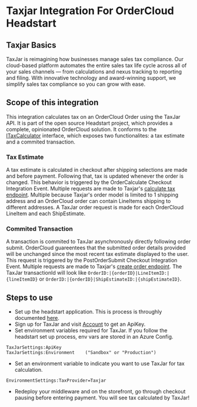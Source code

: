﻿# Taxjar Integration For OrderCloud Headstart

## Taxjar Basics 
TaxJar is reimagining how businesses manage sales tax compliance. Our cloud-based platform automates the entire sales tax life cycle across all of your sales channels — from calculations and nexus tracking to reporting and filing. With innovative technology and award-winning support, we simplify sales tax compliance so you can grow with ease.

## Scope of this integration
This integration calculates tax on an OrderCloud Order using the TaxJar API. It is part of the open source Headstart project, which provides a complete, opinionated OrderCloud solution. It conforms to the [ITaxCalculator](../ordercloud.integrations.library/interfaces/ITaxCalculator.cs) interface, which exposes two functionalites: a tax estimate and a commited transaction. 
### Tax Estimate
A tax estimate is calculated in checkout after shipping selections are made and before payment. Following that, tax is updated whenever the order is changed. This behavior is triggered by the OrderCalculate Checkout Integration Event. Multiple requests are made to Taxjar's [calculate tax endpoint](https://developers.taxjar.com/api/reference/#post-calculate-sales-tax-for-an-order). Multiple because Taxjar's order model is limited to 1 shipping address and an OrderCloud order can contain LineItems shipping to different addresses. A TaxJar order request is made for each OrderCloud LineItem and each ShipEstimate.

### Commited Transaction 
A transaction is commited to TaxJar asynchronously directly following order submit. OrderCloud guareentees that the submitted order details provided will be unchanged since the most recent tax estimate displayed to the user. This request is triggered by the PostOrderSubmit Checkout Integration Event. Multiple requests are made to Taxjar's [create order endpoint](https://developers.taxjar.com/api/reference/#post-create-an-order-transaction). The TaxJar transactionId will look like `OrderID:|{orderID}|LineItemID:|{lineItemID}` or `OrderID:|{orderID}|ShipEstimateID:|{shipEstimateID}`.

## Steps to use
- Set up the headstart application. This is process is throughly documented [here](https://github.com/ordercloud-api/headstart#initial-setup).
- Sign up for TaxJar and visit [Account](https://app.taxjar.com/account#api-access) to get an ApiKey.  
- Set environment variables required for TaxJar. If you follow the headstart set up process, env vars are stored in an Azure Config.   
```
TaxJarSettings:ApiKey
TaxJarSettings:Environment    ("Sandbox" or "Production")
```
- Set an environment variable to indicate you want to use TaxJar for tax calculation.
```
EnvironmentSettings:TaxProvider=Taxjar
```
- Redeploy your middleware and on the storefront, go through checkout pausing before entering payment. You will see tax calculated by TaxJar!

